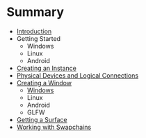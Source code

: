 # Summary

* [Introduction](README.md)
* Getting Started
   * Windows
   * Linux
   * Android
* [Creating an Instance](chap1/creating_an_instance.md)
* [Physical Devices and Logical Connections](chap2/physical_devices_and_logical_connections.md)
* [Creating a Window](chap3/creating_a_surface.md)
   * [Windows](chap3/windows.md)
   * Linux
   * Android
   * GLFW
* [Getting a Surface](chap5/getting_a_surface.md)
* [Working with Swapchains](chap4/working_with_swapchains.md)

